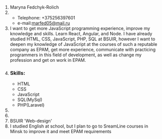 1. Maryna Fedchyk-Rolich
2. * Telephone: +375256397601
   * e-mail:marfed05@mail.ru
3. I want to get more JavaScript programming experience, improve my knowledge and skills. Learn React, Angular, and Node. I have already studied HTML, CSS, JavaScript, PHP, SQL at BSUIR, however I want to deepen my knowledge of JavaScript at the courses of such a reputable company as EPAM, get more experience, communicate with practicing programmers in this field of development, as well as change my profession and get on work in EPAM.
4. ### Skills:
   * HTML 
   * CSS
   * JavaScript 
   * SQL(MySql) 
   * PHP(Laravel)
5. 
6.
7. BSUIR 'Web-design'
8. I studied English at school, but I plan to go to SreamLine courses in Minsk to improve it and meet EPAM requirements